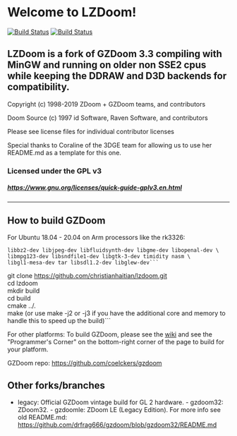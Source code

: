 # Welcome to LZDoom!

[![Build Status](https://ci.appveyor.com/api/projects/status/github/drfrag666/gzdoom?branch=g3.3mgw&svg=true)](https://ci.appveyor.com/project/drfrag666/gzdoom) [![Build Status](https://travis-ci.org/drfrag666/gzdoom.svg?branch=g3.3mgw)](https://travis-ci.org/drfrag666/gzdoom)

## LZDoom is a fork of GZDoom 3.3 compiling with MinGW and running on older non SSE2 cpus while keeping the DDRAW and D3D backends for compatibility.

Copyright (c) 1998-2019 ZDoom + GZDoom teams, and contributors

Doom Source (c) 1997 id Software, Raven Software, and contributors

Please see license files for individual contributor licenses

Special thanks to Coraline of the 3DGE team for allowing us to use her README.md as a template for this one.

### Licensed under the GPL v3
##### https://www.gnu.org/licenses/quick-guide-gplv3.en.html
---

## How to build GZDoom

For Ubuntu 18.04 - 20.04 on Arm processors like the rk3326:
```apt-get install g++ make cmake libsdl2-dev git zlib1g-dev \
libbz2-dev libjpeg-dev libfluidsynth-dev libgme-dev libopenal-dev \
libmpg123-dev libsndfile1-dev libgtk-3-dev timidity nasm \
libgl1-mesa-dev tar libsdl1.2-dev libglew-dev```

```
git clone https://github.com/christianhaitian/lzdoom.git \
cd lzdoom \
mkdir build \
cd build \
cmake ../. \
make (or use make -j2 or -j3 if you have the additional core and memory to handle this to speed up the build)```

For other platforms:
To build GZDoom, please see the [wiki](https://zdoom.org/wiki/) and see the "Programmer's Corner" on the bottom-right corner of the page to build for your platform.

GZDoom repo: https://github.com/coelckers/gzdoom

## Other forks/branches

 - legacy: Official GZDoom vintage build for GL 2 hardware. - gzdoom32: ZDoom32. - gzdoomle: ZDoom LE (Legacy Edition).
For more info see old README.md: https://github.com/drfrag666/gzdoom/blob/gzdoom32/README.md
